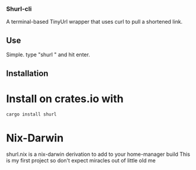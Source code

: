 ### Shurl-cli
A terminal-based TinyUrl wrapper that uses curl to pull a shortened link.



## Use ###

Simple. type "shurl <PASTE URL HERE>" and hit enter. 


## Installation ###

# Install on crates.io with
```
cargo install shurl
```

# Nix-Darwin
shurl.nix is a nix-darwin derivation to add to your home-manager build
This is my first project so don't expect miracles out of little old me
